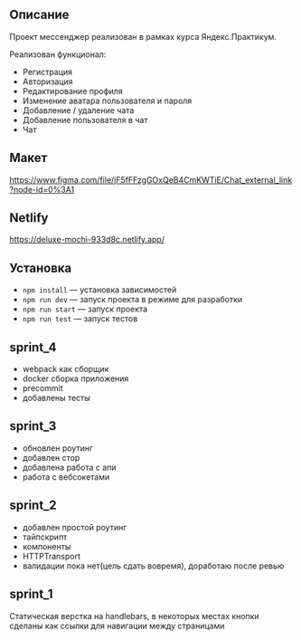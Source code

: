 ## Описание
Проект мессенджер реализован в рамках курса Яндекс.Практикум.

Реализован функционал:
- Регистрация
- Авторизация
- Редактирование профиля
- Изменение аватара пользователя и пароля
- Добавление / удаление чата
- Добавление пользователя в чат
- Чат

## Макет
https://www.figma.com/file/jF5fFFzgGOxQeB4CmKWTiE/Chat_external_link?node-id=0%3A1

## Netlify
https://deluxe-mochi-933d8c.netlify.app/

## Установка
- `npm install` — установка зависимостей
- `npm run dev` — запуск проекта в режиме для разработки
- `npm run start` — запуск проекта
- `npm run test` — запуск тестов

## sprint_4
- webpack как сборщик
- docker сборка приложения
- precommit
- добавлены тесты

## sprint_3
- обновлен роутинг
- добавлен стор
- добавлена работа с апи
- работа с вебсокетами

## sprint_2
  - добавлен простой роутинг
  - тайпскрипт
  - компоненты
  - HTTPTransport
  - валидации пока нет(цель сдать вовремя), доработаю после ревью

## sprint_1
Статическая верстка на handlebars, в некоторых местах кнопки сделаны как ссылки для навигации между страницами
